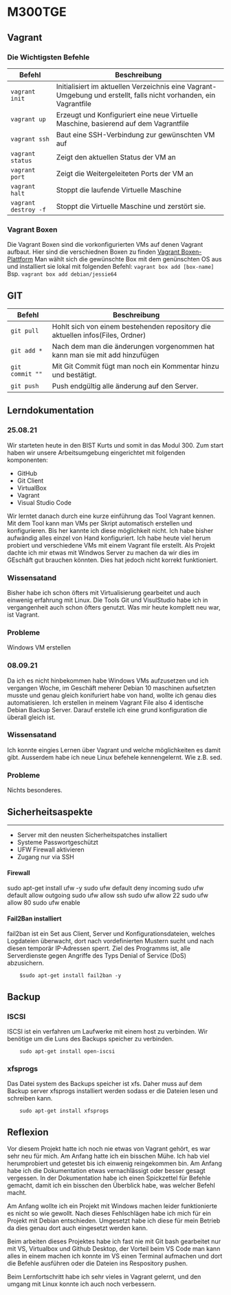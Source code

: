 # M300TGE
## Vagrant

### Die Wichtigsten Befehle 

| Befehl                    | Beschreibung                                                      |
| ------------------------- | ----------------------------------------------------------------- | 
| `vagrant init`            | Initialisiert im aktuellen Verzeichnis eine Vagrant-Umgebung und erstellt, falls nicht vorhanden, ein Vagrantfile |
| `vagrant up`              |  Erzeugt und Konfiguriert eine neue Virtuelle Maschine, basierend auf dem Vagrantfile |
| `vagrant ssh`             | Baut eine SSH-Verbindung zur gewünschten VM auf                   |
| `vagrant status`          | Zeigt den aktuellen Status der VM an                              |
| `vagrant port`            | Zeigt die Weitergeleiteten Ports der VM an                        |
| `vagrant halt`            | Stoppt die laufende Virtuelle Maschine                            |
| `vagrant destroy -f`      | Stoppt die Virtuelle Maschine und zerstört sie.                   |


### Vagrant Boxen

Die Vagrant Boxen sind die vorkonfigurierten VMs auf denen Vagrant aufbaut. Hier sind die verschiednen Boxen zu finden [Vagrant Boxen-Plattform](https://app.vagrantup.com/boxes/search)
Man wählt sich die gewünschte Box mit dem genünschten OS aus und installiert sie lokal mit folgenden Befehl:
`vagrant box add [box-name]`
Bsp. `vagrant box add debian/jessie64` 


## GIT

| Befehl                    | Beschreibung                                                      |
| ------------------------- | ----------------------------------------------------------------- | 
| `git pull`                | Hohlt sich von einem bestehenden repository die aktuellen infos(Files, Ordner) |
| `git add *`               | Nach dem man die änderungen vorgenommen hat kann man sie mit add hinzufügen|
| `git commit ""`           | Mit Git Commit fügt man noch ein Kommentar hinzu und bestätigt.                  |
| `git push`                | Push endgültig alle änderung auf den Server.                   


## Lerndokumentation

### 25.08.21

Wir starteten heute in den BIST Kurts und somit in das Modul 300. Zum start haben wir unsere Arbeitsumgebung eingerichtet mit folgenden komponenten: 

* GitHub 
* Git Client
* VirtualBox
* Vagrant
* Visual Studio Code
  
Wir lerntet danach durch eine kurze einführung das Tool Vagrant kennen. Mit dem Tool kann man VMs per Skript automatisch erstellen und konfigurieren. Bis her kannte ich diese möglichkeit nicht. Ich habe bisher aufwändig alles einzel von Hand konfiguriert. Ich habe heute viel herum probiert und verschiedene VMs mit einem Vagrant file erstellt. Als Projekt dachte ich mir etwas mit Windwos Server zu machen da wir dies im GEschäft gut brauchen könnten. Dies hat jedoch nicht korrekt funktioniert. 

### Wissensatand

Bisher habe ich schon öfters mit Virtualisierung gearbeitet und auch einwenig erfahrung mit Linux. Die Tools Git und VisulStudio habe ich in vergangenheit auch schon öfters genutzt. Was mir heute komplett neu war, ist Vagrant.

### Probleme

Windows VM erstellen 

### 08.09.21

Da ich es nicht hinbekommen habe Windows VMs aufzusetzen und ich vergangen Woche, im Geschäft meherer Debian 10 maschinen aufsetzten musste und genau gleich konifuriert habe von hand, wollte ich genau dies automatisieren. 
Ich erstellen in meinem Vagrant File also 4 identische Debian Backup Server. Darauf erstelle ich eine grund konfiguration die überall gleich ist. 
 

### Wissensatand

Ich konnte eingies Lernen über Vagrant und welche möglichkeiten es damit gibt. Ausserdem habe ich neue Linux befehele kennengelernt. Wie z.B. sed. 

### Probleme

Nichts besonderes.


## Sicherheitsaspekte
***
* Server mit den neusten Sicherheitspatches installiert
* Systeme Passwortgeschützt
* UFW Firewall aktivieren
* Zugang nur via SSH

#### Firewall
sudo apt-get install ufw -y
sudo ufw default deny incoming
sudo ufw default allow outgoing
sudo ufw allow ssh
sudo ufw allow 22
sudo ufw allow 80
sudo ufw enable


#### Fail2Ban installiert
fail2ban ist ein Set aus Client, Server und Konfigurationsdateien, welches Logdateien überwacht, dort nach vordefinierten Mustern sucht und nach diesen temporär IP-Adressen sperrt. Ziel des Programms ist, alle Serverdienste gegen Angriffe des Typs Denial of Service (DoS) abzusichern.
```
    $sudo apt-get install fail2ban -y
```

## Backup

### ISCSI
ISCSI ist ein verfahren um Laufwerke mit einem host zu verbinden. Wir benötige um die Luns des Backups speicher zu verbinden. 
```
    sudo apt-get install open-iscsi
```

### xfsprogs
Das Datei system des Backups speicher ist xfs. Daher muss auf dem Backup server xfsprogs installiert werden sodass er die Dateien lesen und schreiben kann.
```
    sudo apt-get install xfsprogs
```

## Reflexion

Vor diesem Projekt hatte ich noch nie etwas von Vagrant gehört, es war sehr neu für mich. Am Anfang hatte ich ein bisschen Mühe. Ich hab viel herumprobiert und getestet bis ich einwenig reingekommen bin. Am Anfang habe ich die Dokumentation etwas vernachlässigt oder besser gesagt vergessen. In der Dokumentation habe ich einen Spickzettel für Befehle gemacht, damit ich ein bisschen den Überblick habe, was welcher Befehl macht.

Am Anfang wollte ich ein Projekt mit Windows machen leider funktionierte es nicht so wie gewollt. Nach dieses Fehlschlägen habe ich mich für ein Projekt mit Debian entschieden. Umgesetzt habe ich diese für mein Betrieb da dies genau dort auch eingesetzt werden kann. 

Beim arbeiten dieses Projektes habe ich fast nie mit Git bash gearbeitet nur mit VS, Virtualbox und Github Desktop, der Vorteil beim VS Code man kann alles in einem machen ich konnte im VS einen Terminal aufmachen und dort die Befehle ausführen oder die Dateien ins Respository pushen.

Beim Lernfortschritt habe ich sehr vieles in Vagrant gelernt, und den umgang mit Linux konnte ich auch noch verbessern.










